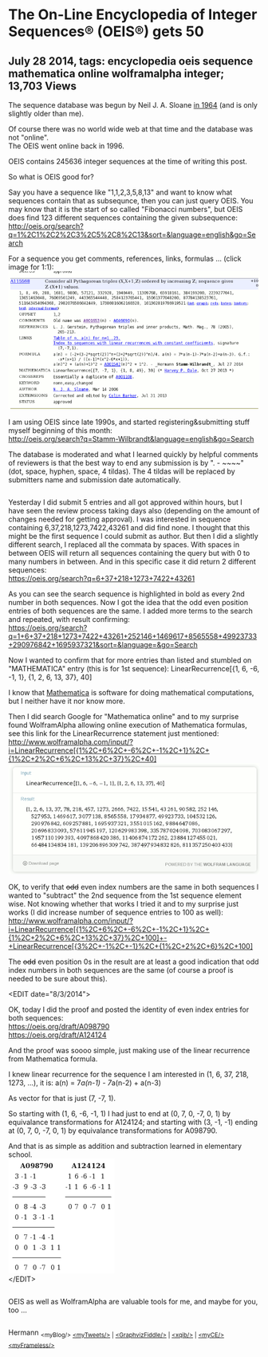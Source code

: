 # The On-Line Encyclopedia of Integer Sequences® (OEIS®) gets 50

## July 28 2014, tags: encyclopedia oeis sequence mathematica online wolframalpha integer; 13,703 Views 

The sequence database was begun by Neil J. A. Sloane [in 1964](http://oeis.org/wiki/Welcome#OEIS:_Brief_History) (and is only slightly older than me).

Of course there was no world wide web at that time and the database was not "online".  
The OEIS went online back in 1996.

OEIS contains 245636 integer sequences at the time of writing this post.

So what is OEIS good for?

Say you have a sequence like "1,1,2,3,5,8,13" and want to know what sequences contain that as subsequnce, then you can just query OEIS. You may know that it is the start of so called "Fibonacci numbers", but OEIS does find 123 different sequences containing the given subsequence:  
http://oeis.org/search?q=1%2C1%2C2%2C3%2C5%2C8%2C13&sort=&language=english&go=Search

For a sequence you get comments, references, links, formulas ... (click image for 1:1):
![](../res/A115598.gif)  

I am using OEIS since late 1990s, and started registering&submitting stuff myself beginning of this month:  
http://oeis.org/search?q=Stamm-Wilbrandt&language=english&go=Search

The database is moderated and what I learned quickly by helpful comments of reviewers is that the best way to end any submission is by ". - ~~~~" (dot, space, hyphen, space, 4 tildas). The 4 tildas will be replaced by submitters name and submission date automatically.  
<pre></pre>    

Yesterday I did submit 5 entries and all got approved within hours, but I have seen the review process taking days also (depending on the amount of changes needed for getting approval). I was interested in sequence containing  6,37,218,1273,7422,43261  and did find none. I thought that this might be the first sequence I could submit as author. But then I did a slightly different search, I replaced all the commata by spaces. With spaces in between OEIS will return all sequences containing the query but with 0 to many numbers in between. And in this specific case it did return 2 different sequences:  
https://oeis.org/search?q=6+37+218+1273+7422+43261

As you can see the search sequence is highlighted in bold as every 2nd number in both sequences. Now I got the idea that the odd even position entries of both sequences are the same. I added more terms to the search and repeated, with result confirming:  
https://oeis.org/search?q=1+6+37+218+1273+7422+43261+252146+1469617+8565558+49923733+290976842+1695937321&sort=&language=&go=Search


Now I wanted to confirm that for more entries than listed and stumbled on "MATHEMATICA" entry (this is for 1st sequence):
LinearRecurrence[{1, 6, -6, -1, 1}, {1, 2, 6, 13, 37}, 40]

I know that [Mathematica](https://en.wikipedia.org/wiki/Wolfram_Mathematica) is software for doing mathematical computations, but I neither have it nor know more.

Then I did search Google for "Mathematica online" and to my surprise found WolframAlpha allowing online execution of Mathematica formulas, see this link for the LinearRecurrence statement just mentioned:  
http://www.wolframalpha.com/input/?i=LinearRecurrence[{1%2C+6%2C+-6%2C+-1%2C+1}%2C+{1%2C+2%2C+6%2C+13%2C+37}%2C+40]
![](../res/LinearRecurrence.gif)

OK, to verify that ~~odd~~ even index numbers are the same in both sequences I wanted to "subtract" the 2nd sequence from the 1st sequence element wise. Not knowing whether that works I tried it and to my surprise just works (I did increase number of sequence entries to 100 as well):  
http://www.wolframalpha.com/input/?i=LinearRecurrence[{1%2C+6%2C+-6%2C+-1%2C+1}%2C+{1%2C+2%2C+6%2C+13%2C+37}%2C+100]+-+LinearRecurrence[{3%2C+-1%2C+-1}%2C+{1%2C+2%2C+6}%2C+100]

The ~~odd~~ even position 0s in the result are at least a good indication that odd index numbers in both sequences are the same (of course a proof is needed to be sure about this).

&lt;EDIT date="8/3/2014">

OK, today I did the proof and posted the identity of even index entries for both sequences:  
https://oeis.org/draft/A098790  
https://oeis.org/draft/A124124

And the proof was soooo simple, just making use of the linear recurrence from Mathematica formula.

I knew linear recurrence for the sequence I am interested in (1, 6, 37, 218, 1273, ...), it is:
a(n) = 7*a(n-1) - 7*a(n-2) + a(n-3)

As vector for that is just (7, -7,  1).

So starting with (1, 6, -6, -1, 1) I had just to end at (0, 7, 0, -7, 0, 1) by equivalance transformations for A124124;
and starting with (3, -1, -1) ending at (0, 7, 0, -7, 0, 1) by equivalance transformations for A098790.

And that is as simple as addition and subtraction learned in elementary school.  
![](../res/sub.gif)  
&lt;/EDIT>  
<pre></pre>
OEIS as well as WolframAlpha are valuable tools for me, and maybe for you, too ...
<pre></pre>


Hermann <sub>&lt;myBlog/> [&lt;myTweets/>](https://twitter.com/HermannSW) | [&lt;GraphvizFiddle/>](https://stamm-wilbrandt.de/GraphvizFiddle/) | [&lt;xqib/>](https://stamm-wilbrandt.de/xqib/) | [&lt;myCE/>](http://stamm-wilbrandt.de/ce/) [&lt;myFrameless/>](http://stamm-wilbrandt.de/frameless/)</sub>
